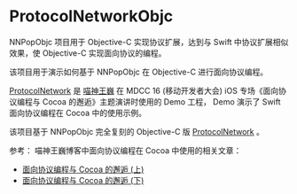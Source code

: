 # ProtocolNetworkObjc

NNPopObjc 项目用于 Objective-C 实现协议扩展，达到与 Swift 中协议扩展相似效果，使 Objective-C 实现面向协议的编程。

该项目用于演示如何基于 NNPopObjc 在 Objective-C 进行面向协议编程。

[ProtocolNetwork](https://github.com/MDCC2016/ProtocolNetwork) 是 [喵神王巍](https://onevcat.com/#blog) 在 MDCC 16 (移动开发者大会) iOS 专场《面向协议编程与 Cocoa 的邂逅》主题演讲时使用的 Demo 工程， Demo 演示了 Swift 面向协议编程在 Cocoa 中的使用示例。

该项目基于 NNPopObjc 完全复刻的 Objective-C 版 [ProtocolNetwork](https://github.com/MDCC2016/ProtocolNetwork) 。

参考：
喵神王巍博客中面向协议编程在 Cocoa 中使用的相关文章：
- [面向协议编程与 Cocoa 的邂逅 (上)](https://onevcat.com/2016/11/pop-cocoa-1/)
- [面向协议编程与 Cocoa 的邂逅 (下)](https://onevcat.com/2016/12/pop-cocoa-2/)

